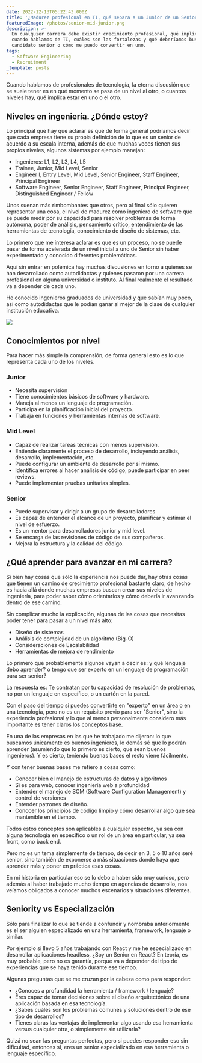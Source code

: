 ```yaml
---
date: 2022-12-13T05:22:43.000Z
title: '¿Madurez profesional en TI, qué separa a un Junior de un Senior?'
featuredImage: /photos/senior-mid-junior.png
description: >-
  En cualquier carrera debe existir crecimiento profesional, qué implica esto
  cuando hablamos de TI, cuáles son las fortalezas y qué deberíamos buscar en un
  candidato senior o cómo me puedo convertir en uno.
tags:
  - Software Engineering
  - Recruitment
_template: posts
---
```


Cuando hablamos de profesionales de tecnología, la eterna discusión que se suele tener es en qué momento se pasa de un nivel al otro, o cuantos niveles hay, qué implica estar en uno o el otro.

## Niveles en ingeniería. ¿Dónde estoy?

Lo principal que hay que aclarar es que de forma general podríamos decir que cada empresa tiene su propia definición de lo que es un senior de acuerdo a su escala interna, además de que muchas veces tienen sus propios niveles, algunos sistemas por ejemplo manejan:

* Ingenieros: L1, L2, L3, L4, L5
* Trainee, Junior, Mid Level, Senior
* Engineer I, Entry Level, Mid Level, Senior Engineer, Staff Engineer, Principal Engineer
* Software Engineer, Senior Engineer, Staff Engineer, Principal Engineer, Distinguished Engineer / Fellow

Unos suenan más rimbombantes que otros, pero al final sólo quieren representar una cosa, el nivel de madurez como ingeniero de software que se puede medir por su capacidad para resolver problemas de forma autónoma, poder de análisis, pensamiento crítico, entendimiento de las herramientas de tecnología, conocimiento de diseño de sistemas, etc.

Lo primero que me interesa aclarar es que es un proceso, no se puede pasar de forma acelerada de un nivel inicial a uno de Senior sin haber experimentado y conocido diferentes problemáticas.

Aquí sin entrar en polémica hay muchas discusiones en torno a quienes se han desarrollado como autodidactas y quienes pasaron por una carrera profesional en alguna universidad o instituto.  Al final realmente el resultado va a depender de cada uno.

He conocido ingenieros graduados de universidad y que sabían muy poco, así como autodidactas que le podían ganar al mejor de la clase de cualquier institución educativa.

![](/photos/senior-support-junior.jpeg)

## Conocimientos por nivel

Para hacer más simple la comprensión, de forma general esto es lo que representa cada uno de los niveles.

### Junior

* Necesita supervisión
* Tiene conocimientos básicos de software y hardware.
* Maneja al menos un lenguaje de programación.
* Participa en la planificación inicial del proyecto.
* Trabaja en funciones y herramientas internas de software.

### Mid Level

* Capaz de realizar tareas técnicas con menos supervisión.
* Entiende claramente el proceso de desarrollo, incluyendo análisis, desarrollo, implementación, etc.
* Puede configurar un ambiente de desarrollo por sí mismo.
* Identifica errores al hacer análisis de código, puede participar en peer reviews.
* Puede implementar pruebas unitarias simples.

### Senior

* Puede supervisar y dirigir a un grupo de desarrolladores
* Es capaz de entender el alcance de un proyecto, planificar y estimar el nivel de esfuerzo.
* Es un mentor para desarrolladores junior y mid level.
* Se encarga de las revisiones de código de sus compañeros.
* Mejora la estructura y la calidad del código.

## ¿Qué aprender para avanzar en mi carrera?

Si bien hay cosas que sólo la experiencia nos puede dar, hay otras cosas que tienen un camino de crecimiento profesional bastante claro, de hecho es hacia allá donde muchas empresas buscan crear sus niveles de ingeniería, para poder saber cómo orientarlos y cómo debería ir avanzando dentro de ese camino.

Sin complicar mucho la explicación, algunas de las cosas que necesitas poder tener para pasar a un nivel más alto:

* Diseño de sistemas
* Análisis de complejidad de un algoritmo (Big-O)
* Consideraciones de Escalabilidad
* Herramientas de mejora de rendimiento

Lo primero que probablemente algunos vayan a decir es: y qué lenguaje debo aprender? o tengo que ser experto en un lenguaje de programación para ser senior?

La respuesta es:  Te contratan por tu capacidad de resolución de problemas, no por un lenguaje en específico, o un cartón en la pared.

Con el paso del tiempo sí puedes convertirte en "experto" en un área o en una tecnología, pero no es un requisito previo para ser "Senior", sino la experiencia profesional y lo que al menos personalmente considero más importante es tener claros los conceptos base.

En una de las empresas en las que he trabajado me dijeron: lo que buscamos únicamente es buenos ingenieros, lo demás sé que lo podrán aprender (asumiendo que lo primero es cierto, que sean buenos ingenieros).  Y es cierto, teniendo buenas bases el resto viene fácilmente.

Y con tener buenas bases me refiero a cosas como:

* Conocer bien el manejo de estructuras de datos y algoritmos
* Si es para web, conocer ingeniería web a profundidad
* Entender el manejo de SCM (Software Configuration Management) y control de versiones
* Entender patrones de diseño.
* Conocer los principios de código limpio y cómo desarrollar algo que sea mantenible en el tiempo.

Todos estos conceptos son aplicables a cualquier espectro, ya sea con alguna tecnología en específico o un rol de un área en particular, ya sea front, como back end.

Pero no es un tema simplemente de tiempo, de decir en 3, 5 o 10 años seré senior, sino también de exponerse a más situaciones donde haya que aprender más y poner en práctica esas cosas.

En mi historia en particular eso se lo debo a haber sido muy curioso, pero además al haber trabajado mucho tiempo en agencias de desarrollo, nos veíamos obligados a conocer muchos escenarios y situaciones diferentes.

## Seniority vs Especialización

Sólo para finalizar lo que se tiende a confundir y nombraba anteriormente es el ser alguien especializado en una herramienta, framework, lenguaje o similar.

Por ejemplo si llevo 5 años trabajando con React y me he especializado en desarrollar aplicaciones headless, ¿Soy un Senior en React?  En teoría, es muy probable, pero no es garantía, porque va a depender del tipo de experiencias que se haya tenido durante ese tiempo.

Algunas preguntas que se me cruzan por la cabeza como para responder:

* ¿Conoces a profundidad la herramienta / framework / lenguaje?
* Eres capaz de tomar decisiones sobre el diseño arquitectónico de una aplicación basada en esa tecnología.
* ¿Sabes cuáles son los problemas comunes y soluciones dentro de ese tipo de desarrollos?
* Tienes claras las ventajas de implementar algo usando esa herramienta versus cualquier otra, o simplemente sin utilizarla?

Quizá no sean las preguntas perfectas, pero si puedes responder eso sin dificultad, entonces sí, eres un senior especializado en esa herramienta o lenguaje específico.
